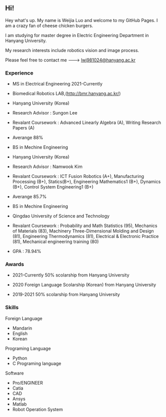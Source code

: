 ## Hi! 

Hey what's up. My name is Weijia Luo and welcome to my GitHub Pages. I am a crazy fan of cheese chicken burgers.

I am studying for master degree in Electric Engineering Department in Hanyang University.  

My research interests include robotics vision and image process.  

Please feel free to contact me ---> lwj981024@hanyang.ac.kr

### Experience


* MS  in Electrical Engineering                    2021-Currently   
 * Biomedical Robotics LAB,(http://bmr.hanyang.ac.kr/)  
 * Hanyang University  (Korea)  
 * Research Advisor : Sungon Lee  
  * Revalant Coursework : Advanced Linearly Algebra (A), Writing Research Papers (A)  
  * Averange 88%


* BS  in Mechine Engineering  
 * Hanyang University (Korea)
 * Research Advisor : Namwook Kim  
  * Revalant Coursework : ICT Fusion Robotics (A+), Manufacturing Processing (B+), Statics(B+), Engineering Mathematics1 (B+), Dynamics (B+), Control System Engineering1 (B+)  
  * Averange 85.7%



* BS  in Mechine Engineering  
 * Qingdao University of Science and Technology  
  * Revalant Coursework : Probability and Math Statistics (95),  Mechanics of Materials (83), Machinery Three-Dimensional Molding and Design (81), Engineering Thermodynamics (81), Electrical & Electronic Practice (81), Mechanical engineering training (80)  
  * GPA : 78.94%  

### Awards

* 2021-Currently 
50% scolarship from Hanyang University

* 2020
Foreign Language Scolarship (Korean) from Hanyang University  

* 2019-2021 
50% scolarship from Hanyang University
 
### Skills

Foreign Language
* Mandarin
* English
* Korean

Programing Language
* Python
* C Programing language

Software 
* Pro/ENGINEER
* Catia
* CAD
* Ansys
* Matlab
* Robot Operation System
